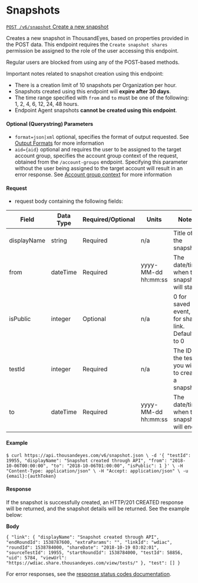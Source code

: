 # Snapshots

[`POST /v6/snapshot` Create a new snapshot](broken-reference)

Creates a new snapshot in ThousandEyes, based on properties provided in the POST data. This endpoint requires the `Create snapshot shares` permission be assigned to the role of the user accessing this endpoint.

Regular users are blocked from using any of the POST-based methods.

Important notes related to snapshot creation using this endpoint:

* There is a creation limit of 10 snapshots per Organization per hour.
* Snapshots created using this endpoint will **expire after 30 days**.
* The time range specified with `from` and `to` must be one of the following: 1, 2, 4, 6, 12, 24, 48 hours.
* Endpoint Agent snapshots **cannot be created using this endpoint**.

#### Optional (Querystring) Parameters <a href="#optional_querystring_parameters" id="optional_querystring_parameters"></a>

* `format=json|xml` optional, specifies the format of output requested. See [Output Formats](https://developer.thousandeyes.com/v6/#/responseformats) for more information
* `aid={aid}` optional and requires the user to be assigned to the target account group, specifies the account group context of the request, obtained from the `/account-groups` endpoint. Specifying this parameter without the user being assigned to the target account will result in an error response. See [Account group context](https://developer.thousandeyes.com/v6/#/accountcontext) for more information

#### Request <a href="#request" id="request"></a>

* request body containing the following fields:

| Field       | Data Type | Required/Optional | Units               | Notes                                              |
| ----------- | --------- | ----------------- | ------------------- | -------------------------------------------------- |
| displayName | string    | Required          | n/a                 | Title of the snapshot                              |
| from        | dateTime  | Required          | yyyy-MM-dd hh:mm:ss | The date/time when the snapshot will start         |
| isPublic    | integer   | Optional          | n/a                 | 0 for saved event, 1 for share link. Defaults to 0 |
| testId      | integer   | Required          | n/a                 | The ID of the test you wish to create a snapshot   |
| to          | dateTime  | Required          | yyyy-MM-dd hh:mm:ss | The date/time when the snapshot will end           |

#### Example <a href="#example" id="example"></a>

`$ curl https://api.thousandeyes.com/v6/snapshot.json \ -d '{ "testId": 19955, "displayName": "Snapshot created through API", "from": "2018-10-06T00:00:00", "to": "2018-10-06T01:00:00", "isPublic": 1 }' \ -H "Content-Type: application/json" \ -H "Accept: application/json" \ -u {email}:{authToken}`

#### Response <a href="#response" id="response"></a>

If the snapshot is successfully created, an HTTP/201 CREATED response will be returned, and the snapshot details will be returned. See the example below:

**Body**

`{ "link": { "displayName": "Snapshot created through API", "endRoundId": 1538787600, "extraParams": "", "linkId": "wdiac", "roundId": 1538784000, "shareDate": "2018-10-19 03:02:01", "sourceTestId": 19955, "startRoundId": 1538784000, "testId": 58856, "uid": 5784, "viewUrl": "https://wdiac.share.thousandeyes.com/view/tests/" }, "test": [] }`

For error responses, see the [response status codes documentation](https://developer.thousandeyes.com/v6/#/statuscodes).
